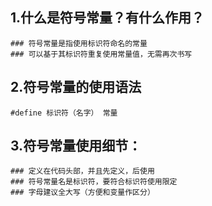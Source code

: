 ## 1.什么是符号常量？有什么作用？
	### 符号常量是指使用标识符命名的常量
	### 可以基于其标识符重复使用常量值，无需再次书写
	
## 2.符号常量的使用语法
	#define 标识符（名字） 常量

## 3.符号常量使用细节：
	### 定义在代码头部，并且先定义，后使用
	### 符号常量名是标识符，要符合标识符使用限定
	### 字母建议全大写（方便和变量作区分）
